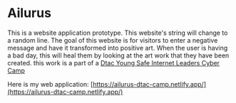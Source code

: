 # Ailurus
This is a website application prototype. This website's string will change to a random line. The goal of this website is for visitors to enter a negative message and have it transformed into positive art. When the user is having a bad day, this will heal them by looking at the art work that they have been created. this work is a part of a [Dtac Young Safe Internet Leaders Cyber Camp](https://www.safeinternetlab.com/challenge/camp)

Here is my web application: [https://ailurus-dtac-camp.netlify.app/](https://ailurus-dtac-camp.netlify.app/)